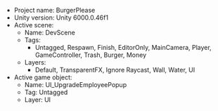 <!-- UNITY CODE ASSIST INSTRUCTIONS START -->
- Project name: BurgerPlease
- Unity version: Unity 6000.0.46f1
- Active scene:
  - Name: DevScene
  - Tags:
    - Untagged, Respawn, Finish, EditorOnly, MainCamera, Player, GameController, Trash, Burger, Money
  - Layers:
    - Default, TransparentFX, Ignore Raycast, Wall, Water, UI
- Active game object:
  - Name: UI_UpgradeEmployeePopup
  - Tag: Untagged
  - Layer: UI
<!-- UNITY CODE ASSIST INSTRUCTIONS END -->